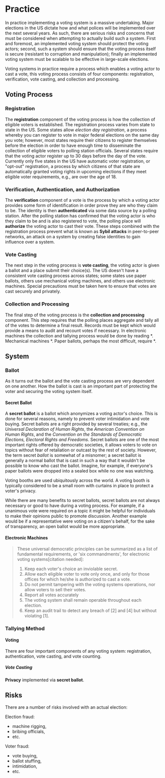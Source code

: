Practice
========
In practice implementing a voting system is a massive undertaking. Major
elections in the US dictate how and what polices will be implemented over the
next several years. As such, there are serious risks and concerns that must be
considered when attempting to actually build such a system. First and foremost,
an implemented voting system should protect the voting actors; second, such a
system should ensure that the voting process itself is secure (resistant to
corruption and manipulation); finally an implemented voting system must be
scalable to be effective in large-scale elections.

Voting systems in practice require a process which enables a voting actor to
cast a vote, this voting process consists of four components: registration,
verification, vote casting, and collection and processing.

Voting Process
--------------
### Registration
The **registration** component of the voting process is how the collection of
eligible voters is established. The registration process varies from state to
state in the US. Some states allow *election day registration*, a process
whereby you can register to vote in major federal elections on the same day you
vote; however, most states require their citizens to register themselves before
the election in order to have enough time to disseminate the collection of
eligible voters to polling station officials. Several states require that the
voting actor register up to 30 days before the day of the vote. Currently only
five states in the US have automatic voter registration, or "opt-out"
registration, a process by which citizens of that state are automatically
granted voting rights in upcoming elections if they meet eligible voter
requirements, e.g., are over the age of 18.

### Verification, Authentication, and Authorization
The **verification** component of a vote is the process by which a voting actor
provides some form of identification in order prove they are who they claim to
be. The identity is then **authenticated** via some data source by a polling
station. After the polling station has confirmed that the voting actor is who
they claim to be and is also registered to vote, the polling place will
**authorize** the voting actor to cast their vote.  These steps combined with
the registration process prevent what is known as **Sybil attacks** in
peer-to-peer networks, an attack on a system by creating false identities to
gain influence over a system.

### Vote Casting
The next step in the voting process is **vote casting**, the voting actor is
given a ballot and a place submit their choice(s). The US doesn't have a
consistent vote casting process across states; some states use paper ballots,
others use mechanical voting machines, and others use electronic machines.
Special precautions must be taken here to ensure that votes are cast securely
and privately.

### Collection and Processing
The final step of the voting process is the **collection and processing**
component. This step requires that the polling places aggregate and tally all of
the votes to determine a final result. Records must be kept which would provide
a means to audit and recount votes if necessary. In electronic machines the
collection and tallying process would be done by reading \*. Mechanical machines
\*. Paper ballots, perhaps the most difficult, require \*.


System
------
### Ballot
As it turns out the ballot and the vote casting process are very dependent on
one another. How the ballot is cast is an important part of protecting the voter
and securing the voting system itself.

#### Secret Ballot
A **secret ballot** is a ballot which anonymizes a voting actor's choice. This
is done for several reasons, namely to prevent voter intimidation and vote
buying. Secret ballots are a right provided by several treaties; e.g., the
*Universal Declaration of Human Rights*, the *American Convention on Human
Rights*, and the *Convention on the Standards of Democratic Elections, Electoral
Rights and Freedoms*. Secret ballots are one of the most important rights
offered by democratic societies, it allows voters to vote on topics without fear
of retaliation or outcast by the rest of society. However, the term secret
*ballot* is somewhat of a misnomer; a secret ballot is generally a normal
ballot that is cast in such a way that it wouldn't be possible to know who cast
the ballot. Imagine, for example, if everyone's paper ballots were dropped into
a sealed box while no one was watching.

Voting booths are used ubiquitously across the world. A voting booth is
typically considered to be a small room with curtains in place to protect a
voter's privacy.

While there are many benefits to secret ballots, secret ballots are not always
necessary or good to have during a voting process.  For example, if a unanimous
vote were required on a topic it might be helpful for individuals to make their
opinions public to promote discussion. Another example would be if a
representative were voting on a citizen's behalf, for the sake of transparency,
an open ballot would be more appropriate.


#### Electronic Machines

> These universal democratic principles can be summarized as a list of
> fundamental requirements, or 'six commandments', for electronic voting
> systems[citation needed]:
>
> 1. Keep each voter's choice an inviolable secret.
> 2. Allow each eligible voter to vote only once, and only for those offices for
>    which he/she is authorized to cast a vote.
> 3. Do not permit tampering with the voting systems operations, nor allow
>    voters to sell their votes.
> 4. Report all votes accurately
> 5. The voting system shall remain operable throughout each election.
> 6. Keep an audit trail to detect any breach of [2] and [4] but without
>    violating [1].

### Tallying Method

#### Voting
There are four important components of any voting system: registration,
authentication, vote casting, and vote counting.

##### Vote Casting
**Privacy** implemented via **secret ballot**.

Risks
-----
There are a number of risks involved with an actual election:

Election fraud:
- machine rigging,
- bribing officials,
- etc.

Voter fraud: 
- vote buying, 
- ballot stuffing, 
- intimidation, 
- etc.
